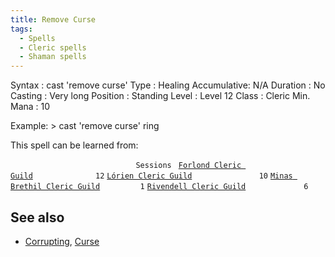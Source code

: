 ```yaml
---
title: Remove Curse
tags:
  - Spells
  - Cleric spells
  - Shaman spells
---
```

Syntax : cast 'remove curse' Type : Healing Accumulative: N/A Duration :
No Casting : Very long Position : Standing Level : Level 12 Class :
Cleric Min. Mana : 10

Example: \> cast 'remove curse' ring

This spell can be learned from:

`                            Sessions `
[`Forlond Cleric Guild`](Forlond_Cleric_Guild "wikilink")`              12`
[`Lórien Cleric Guild`](Lórien_Cleric_Guild "wikilink")`               10`
[`Minas Brethil Cleric Guild`](Minas_Brethil_Cleric_Guild "wikilink")`         1`
[`Rivendell Cleric Guild`](Rivendell_Cleric_Guild "wikilink")`             6`

## See also

- [Corrupting](Corrupting "wikilink"), [Curse](Curse "wikilink")
  